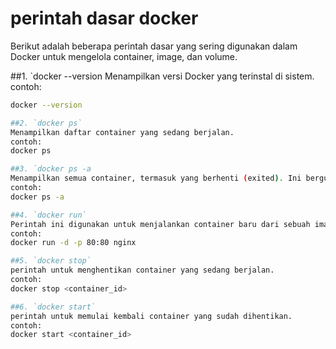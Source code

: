 # perintah dasar docker
Berikut adalah beberapa perintah dasar yang sering digunakan dalam Docker untuk mengelola container, image, dan volume.


##1. `docker --version
Menampilkan versi Docker yang terinstal di sistem.
contoh:
```bash
docker --version

##2. `docker ps`
Menampilkan daftar container yang sedang berjalan.
contoh:
docker ps

##3. `docker ps -a
Menampilkan semua container, termasuk yang berhenti (exited). Ini berguna untuk memeriksa container yang sudah tidak aktif.
contoh:
docker ps -a

##4. `docker run`
Perintah ini digunakan untuk menjalankan container baru dari sebuah image.
contoh:
docker run -d -p 80:80 nginx

##5. `docker stop`
perintah untuk menghentikan container yang sedang berjalan.
contoh:
docker stop <container_id>

##6. `docker start`
perintah untuk memulai kembali container yang sudah dihentikan.
contoh:
docker start <container_id>




